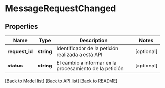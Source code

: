# MessageRequestChanged

## Properties
Name | Type | Description | Notes
------------ | ------------- | ------------- | -------------
**request_id** | **string** | Identificador de la petición realizada a está API | [optional] 
**status** | **string** | El cambio a informar en la procesamiento de la petición | [optional] 

[[Back to Model list]](../../README.md#documentation-for-models) [[Back to API list]](../../README.md#documentation-for-api-endpoints) [[Back to README]](../../README.md)

